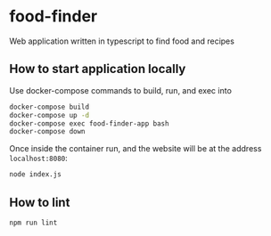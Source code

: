# food-finder
Web application written in typescript to find food and recipes

## How to start application locally
Use docker-compose commands to build, run, and exec into
```bash
docker-compose build
docker-compose up -d
docker-compose exec food-finder-app bash
docker-compose down
```

Once inside the container run, and the website will be at the address `localhost:8080`:
```bash
node index.js
```

## How to lint
```
npm run lint
```
